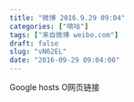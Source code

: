 ```yaml
---
title: "微博 2016.9.29 09:04"
categories: ["嘀咕"]
tags: ["来自微博 weibo.com"]
draft: false
slug: "vN62EL"
date: "2016-09-29 09:04:00"
---
```


<p>Google hosts O网页链接 ​​​​</p>
